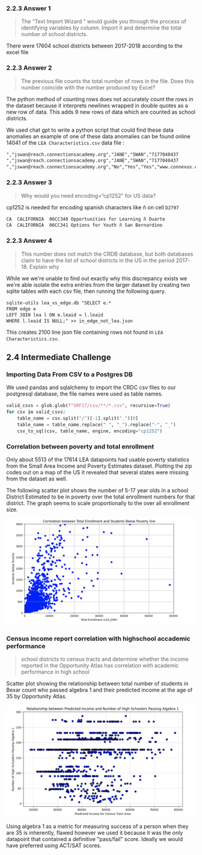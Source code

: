 
### 2.2.3  Answer 1
> The “Text Import Wizard ” would guide you through the process of identifying variables by column. Import it and determine the total number of school districts.

There were 17604 school districts between 2017-2018 according to the excel file 

		
### 2.2.3 Answer 2
> The previous file counts the total number of rows in the file. Does this number coincide with the number produced by Excel? 

The python method of counting rows does not accurately count the rows in the dataset because it interprets newlines wrapped in double quotes as a new row of data. This adds 9 new rows of data which are counted as school districts.

We used chat gpt to write a python script that could find these data anomalies an example 
of one of these data anomalies can be found online 14041 of the `LEA Characteristics.csv` data file :
```txt
","jswan@reach.connectionsacademy.org","JANE","SWAN","7177048437
","jswan@reach.connectionsacademy.org","JANE","SWAN","7177048437
","jswan@reach.connectionsacademy.org","No","Yes","Yes","www.connexus.com","No"
```


###  2.2.3  Answer 3
> Why would you need encoding=“cp1252” for US data?

cp1252 is needed for encoding spanish characters like ñ on cell `D2797`

```txt
CA	CALIFORNIA	06CC340	Opportunities for Learning ñ Duarte
CA	CALIFORNIA	06CC341	Options for Youth ñ San Bernardino
```


### 2.2.3 Answer 4	
> This number does not match the CRDB database, but both databases claim to have the list of school districts in the US in the period 2017-18. Explain why

While we we're unable to find out exactly why this discrepancy exists we we're able 
isolate the extra entries from the larger dataset by creating two sqlite tables with 
each csv file, then running the following query. 

```shell
sqlite-utils lea_vs_edge.db "SELECT e.*
FROM edge e
LEFT JOIN lea l ON e.leaid = l.leaid
WHERE l.leaid IS NULL;" >> in_edge_not_lea.json
```
This creates 2100 line json file containing rows not found in `LEA Characteristics.csv`. 



## 2.4 Intermediate Challenge

### Importing Data From CSV to a Postgres DB

We used pandas and sqlalchemy to import the CRDC csv files to our
postgresql database, the file names were used as table names.
```python
valid_csvs = glob.glob(f"GRF17/csv/**/*.csv", recursive=True)
for csv in valid_csvs:
	table_name = csv.split("/")[-1].split(".")[0]
	table_name = table_name.replace(" ", "_").replace("-", "_")
	csv_to_sql(csv, table_name, engine, encoding="cp1252")
```


### Correlation between poverty and total enrollment 
Only about 5513 of the 17614 LEA datapoints had usable poverty statistics
from the Small Area Income and Poverty Estimates dataset. Plotting the 
zip codes out on a map of the US it revealed that several states were missing
from the dataset as well. 

The following scatter plot shows the number of 5-17 year olds in a school District 
Estimated to be in poverty over the total enrollment numbers for that district.
The graph seems to scale proportionally to the over all enrollment size.

![d88d1eb20b96e8759093b32f14d2ca8e.png](imgs/c1170707d8cc4002894a469b9309983a.png)




### Census income report correlation with highschool accademic performance 
> school districts to census tracts and determine whether the income reported in the Opportunity Atlas has correlation with academic performance in high school

Scatter plot showing the relationship between total number of students in Bexar count who passed  algebra 1 and their predicted income at the age of  35 by Opportunity Atlas.

![b2b99373d4daa8d65f1bab999d6ce5d8.png](imgs/011c964fc40a48259e7c8446bb82ccba.png)

Using algebra 1 as a metric for measuring success of a person when they 
are 35 is inherently, flawed however we used it because it was the only 
datapoint that contained a definitive "pass/fail" score. Ideally we would 
have preferred using ACT/SAT scores.  



